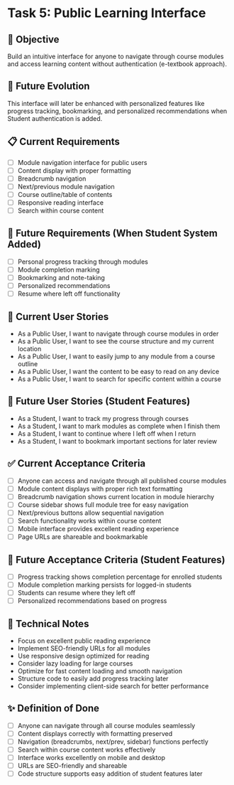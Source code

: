 # Task 5: Public Learning Interface

## 🎯 Objective
Build an intuitive interface for anyone to navigate through course modules and access learning content without authentication (e-textbook approach).

## 📝 Future Evolution
This interface will later be enhanced with personalized features like progress tracking, bookmarking, and personalized recommendations when Student authentication is added.

## 📋 Current Requirements
- [ ] Module navigation interface for public users
- [ ] Content display with proper formatting
- [ ] Breadcrumb navigation
- [ ] Next/previous module navigation
- [ ] Course outline/table of contents
- [ ] Responsive reading interface
- [ ] Search within course content

## 🔮 Future Requirements (When Student System Added)
- [ ] Personal progress tracking through modules
- [ ] Module completion marking
- [ ] Bookmarking and note-taking
- [ ] Personalized recommendations
- [ ] Resume where left off functionality

## 👤 Current User Stories
- As a Public User, I want to navigate through course modules in order
- As a Public User, I want to see the course structure and my current location
- As a Public User, I want to easily jump to any module from a course outline
- As a Public User, I want the content to be easy to read on any device
- As a Public User, I want to search for specific content within a course

## 🔮 Future User Stories (Student Features)
- As a Student, I want to track my progress through courses
- As a Student, I want to mark modules as complete when I finish them
- As a Student, I want to continue where I left off when I return
- As a Student, I want to bookmark important sections for later review

## ✅ Current Acceptance Criteria
- [ ] Anyone can access and navigate through all published course modules
- [ ] Module content displays with proper rich text formatting
- [ ] Breadcrumb navigation shows current location in module hierarchy
- [ ] Course sidebar shows full module tree for easy navigation
- [ ] Next/previous buttons allow sequential navigation
- [ ] Search functionality works within course content
- [ ] Mobile interface provides excellent reading experience
- [ ] Page URLs are shareable and bookmarkable

## 🔮 Future Acceptance Criteria (Student Features)
- [ ] Progress tracking shows completion percentage for enrolled students
- [ ] Module completion marking persists for logged-in students
- [ ] Students can resume where they left off
- [ ] Personalized recommendations based on progress

## 🔧 Technical Notes
- Focus on excellent public reading experience
- Implement SEO-friendly URLs for all modules
- Use responsive design optimized for reading
- Consider lazy loading for large courses
- Optimize for fast content loading and smooth navigation
- Structure code to easily add progress tracking later
- Consider implementing client-side search for better performance

## ✨ Definition of Done
- [ ] Anyone can navigate through all course modules seamlessly
- [ ] Content displays correctly with formatting preserved
- [ ] Navigation (breadcrumbs, next/prev, sidebar) functions perfectly
- [ ] Search within course content works effectively
- [ ] Interface works excellently on mobile and desktop
- [ ] URLs are SEO-friendly and shareable
- [ ] Code structure supports easy addition of student features later
